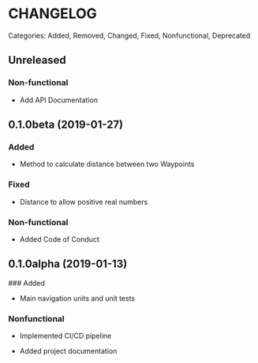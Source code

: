 # CHANGELOG

Categories: Added, Removed, Changed, Fixed, Nonfunctional, Deprecated

## Unreleased

### Non-functional

- Add API Documentation

## 0.1.0beta (2019-01-27)

### Added

- Method to calculate distance between two Waypoints

### Fixed

- Distance to allow positive real numbers

### Non-functional

- Added Code of Conduct

## 0.1.0alpha (2019-01-13)

### Added

- Main navigation units and unit tests

### Nonfunctional

- Implemented CI/CD pipeline

- Added project documentation
